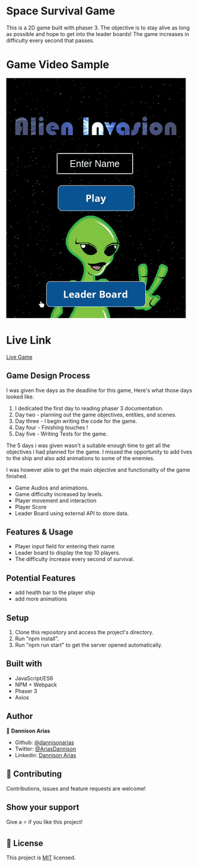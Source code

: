 # Space Survival Game

This is a 2D game built with phaser 3. The objective is to stay alive as long as possible and hope to get into the leader boards!
The game increases in difficulty every second that passes.

# Game Video Sample

![Alt Text](./captured.gif)

# Live Link

[Live Game](https://condescending-lalande-ec48dd.netlify.app/)

## Game Design Process

I was given five days as the deadline for this game, Here's what those days looked like.

1. I dedicated the first day to reading phaser 3 documentation.
2. Day two - planning out the game objectives, entities, and scenes.
3. Day three - I begin writing the code for the game.
4. Day four - Finishing touches !
5. Day five - Writing Tests for the game.

The 5 days i was given wasn't a suitable enough time to get all the objectives i had planned for the game.
I missed the opportunity to add lives to the ship and also add animations to some of the enemies.

I was however able to get the main objective and functionality of the game finished.

- Game Audios and animations.
- Game difficulty increased by levels.
- Player movement and interaction
- Player Score
- Leader Board using external API to store data.

## Features & Usage

- Player input field for entering their name
- Leader board to display the top 10 players.
- The difficulty increase every second of survival.

## Potential Features

- add health bar to the player ship
- add more animations

## Setup

1. Clone this repository and access the project's directory.
2. Run "npm install".
3. Run "npm run start" to get the server opened automatically.

## Built with

- JavaScript/ES6
- NPM + Webpack
- Phaser 3
- Axios

## Author

👤 **Dannison Arias**

- Github: [@dannisonarias](https://github.com/dannisonarias)
- Twitter: [@AriasDannison](https://twitter.com/AriasDannison)
- Linkedin: [Dannison Arias](https://www.linkedin.com/in/dannison-arias-777919190/)

## 🤝 Contributing

Contributions, issues and feature requests are welcome!

## Show your support

Give a ⭐️ if you like this project!

## 📝 License

This project is [MIT](./license.md) licensed.
